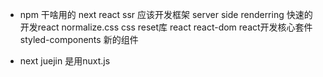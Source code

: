 - npm 干啥用的
  next  react ssr 应该开发框架  server side renderring 
   快速的开发react 
  normalize.css  css reset库
  react react-dom   react开发核心套件
  styled-components   新的组件

- next 
   juejin  是用nuxt.js  
   